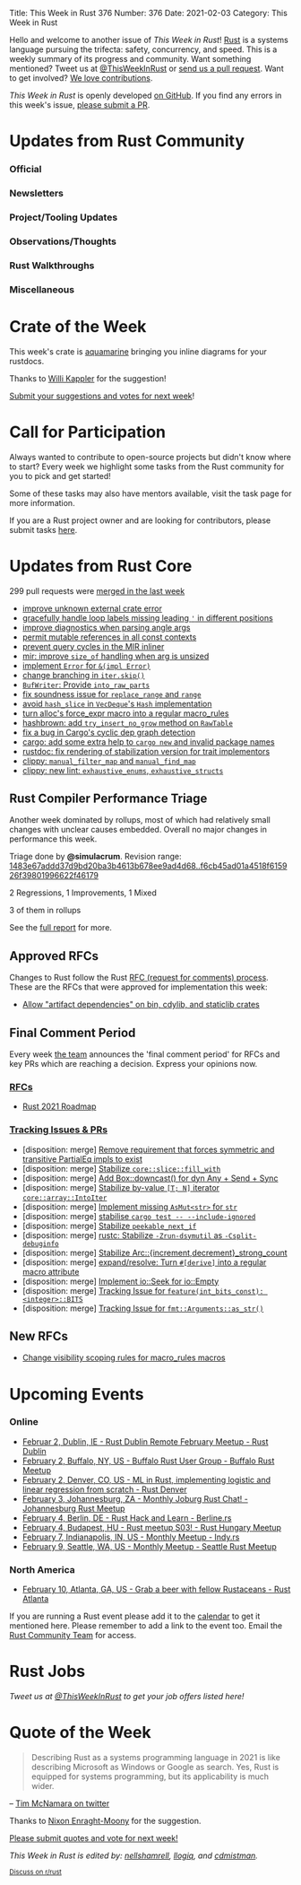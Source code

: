 Title: This Week in Rust 376
Number: 376
Date: 2021-02-03
Category: This Week in Rust

Hello and welcome to another issue of *This Week in Rust*!
[Rust](http://rust-lang.org) is a systems language pursuing the trifecta: safety, concurrency, and speed.
This is a weekly summary of its progress and community.
Want something mentioned? Tweet us at [@ThisWeekInRust](https://twitter.com/ThisWeekInRust) or [send us a pull request](https://github.com/rust-lang/this-week-in-rust).
Want to get involved? [We love contributions](https://github.com/rust-lang/rust/blob/master/CONTRIBUTING.md).

*This Week in Rust* is openly developed [on GitHub](https://github.com/rust-lang/this-week-in-rust).
If you find any errors in this week's issue, [please submit a PR](https://github.com/rust-lang/this-week-in-rust/pulls).

# Updates from Rust Community

### Official

### Newsletters

### Project/Tooling Updates

### Observations/Thoughts

### Rust Walkthroughs

### Miscellaneous

# Crate of the Week

This week's crate is [aquamarine](https://github.com/mersinvald/aquamarine) bringing you inline diagrams for your rustdocs.

Thanks to [Willi Kappler](https://users.rust-lang.org/t/crate-of-the-week/2704/874) for the suggestion!

[Submit your suggestions and votes for next week][submit_crate]!

[submit_crate]: https://users.rust-lang.org/t/crate-of-the-week/2704

# Call for Participation

Always wanted to contribute to open-source projects but didn't know where to start?
Every week we highlight some tasks from the Rust community for you to pick and get started!

Some of these tasks may also have mentors available, visit the task page for more information.

If you are a Rust project owner and are looking for contributors, please submit tasks [here][guidelines].

[guidelines]: https://users.rust-lang.org/t/twir-call-for-participation/4821

# Updates from Rust Core

299 pull requests were [merged in the last week][merged]

[merged]: https://github.com/search?q=is%3Apr+org%3Arust-lang+is%3Amerged+merged%3A2021-01-18..2021-01-25

* [improve unknown external crate error](https://github.com/rust-lang/rust/pull/81046)
* [gracefully handle loop labels missing leading `'` in different positions](https://github.com/rust-lang/rust/pull/81236)
* [improve diagnostics when parsing angle args](https://github.com/rust-lang/rust/pull/80065)
* [permit mutable references in all const contexts](https://github.com/rust-lang/rust/pull/78578)
* [prevent query cycles in the MIR inliner](https://github.com/rust-lang/rust/pull/68828)
* [mir: improve `size_of` handling when arg is unsized](https://github.com/rust-lang/rust/pull/81243)
* [implement `Error` for `&(impl Error)`](https://github.com/rust-lang/rust/pull/75180)
* [change branching in `iter.skip()`](https://github.com/rust-lang/rust/pull/80715)
* [`BufWriter`: Provide `into_raw_parts`](https://github.com/rust-lang/rust/pull/79705)
* [fix soundness issue for `replace_range` and `range`](https://github.com/rust-lang/rust/pull/81169)
* [avoid `hash_slice` in `VecDeque`'s `Hash` implementation](https://github.com/rust-lang/rust/pull/81170)
* [turn alloc's force_expr macro into a regular macro_rules](https://github.com/rust-lang/rust/pull/81241)
* [hashbrown: add `try_insert_no_grow` method on `RawTable`](https://github.com/rust-lang/hashbrown/pull/229)
* [fix a bug in Cargo's cyclic dep graph detection](https://github.com/rust-lang/cargo/pull/9075)
* [cargo: add some extra help to `cargo new` and invalid package names](https://github.com/rust-lang/cargo/pull/9098)
* [rustdoc: fix rendering of stabilization version for trait implementors](https://github.com/rust-lang/rust/pull/81302)
* [clippy: `manual_filter_map` and `manual_find_map`](https://github.com/rust-lang/rust-clippy/pull/6591)
* [clippy: new lint: `exhaustive_enums`, `exhaustive_structs`](https://github.com/rust-lang/rust-clippy/pull/6617)

## Rust Compiler Performance Triage

Another week dominated by rollups, most of which had relatively small changes
with unclear causes embedded. Overall no major changes in performance this week.

Triage done by **@simulacrum**.
Revision range: [1483e67addd37d9bd20ba3b4613b678ee9ad4d68..f6cb45ad01a4518f615926f39801996622f46179](https://perf.rust-lang.org/?start=1483e67addd37d9bd20ba3b4613b678ee9ad4d68&end=f6cb45ad01a4518f615926f39801996622f46179&absolute=false&stat=instructions%3Au)

2 Regressions, 1 Improvements, 1 Mixed

3 of them in rollups

See the [full report](https://github.com/rust-lang/rustc-perf/blob/master/triage/2021-02-02.md) for more.

## Approved RFCs

Changes to Rust follow the Rust [RFC (request for comments) process](https://github.com/rust-lang/rfcs#rust-rfcs). These
are the RFCs that were approved for implementation this week:

* [Allow "artifact dependencies" on bin, cdylib, and staticlib crates](https://github.com/rust-lang/rfcs/pull/3028)

## Final Comment Period

Every week [the team](https://www.rust-lang.org/team.html) announces the
'final comment period' for RFCs and key PRs which are reaching a
decision. Express your opinions now.

### [RFCs](https://github.com/rust-lang/rfcs/labels/final-comment-period)

* [Rust 2021 Roadmap](https://github.com/rust-lang/rfcs/pull/3037)

### [Tracking Issues & PRs](https://github.com/rust-lang/rust/labels/final-comment-period)

* [disposition: merge] [Remove requirement that forces symmetric and transitive PartialEq impls to exist](https://github.com/rust-lang/rust/pull/81198)
* [disposition: merge] [Stabilize `core::slice::fill_with`](https://github.com/rust-lang/rust/pull/81048)
* [disposition: merge] [Add Box::downcast() for dyn Any + Send + Sync](https://github.com/rust-lang/rust/pull/80945)
* [disposition: merge] [Stabilize by-value `[T; N]` iterator `core::array::IntoIter`](https://github.com/rust-lang/rust/pull/80470)
* [disposition: merge] [Implement missing `AsMut<str>` for `str`](https://github.com/rust-lang/rust/pull/80279)
* [disposition: merge] [stabilise `cargo test -- --include-ignored`](https://github.com/rust-lang/rust/pull/80053)
* [disposition: merge] [Stabilize `peekable_next_if`](https://github.com/rust-lang/rust/pull/80011)
* [disposition: merge] [rustc: Stabilize `-Zrun-dsymutil` as `-Csplit-debuginfo`](https://github.com/rust-lang/rust/pull/79570)
* [disposition: merge] [Stabilize Arc::{increment,decrement}_strong_count](https://github.com/rust-lang/rust/pull/79285)
* [disposition: merge] [expand/resolve: Turn `#[derive]` into a regular macro attribute](https://github.com/rust-lang/rust/pull/79078)
* [disposition: merge] [Implement io::Seek for io::Empty](https://github.com/rust-lang/rust/pull/78044)
* [disposition: merge] [Tracking Issue for `feature(int_bits_const): <integer>::BITS`](https://github.com/rust-lang/rust/issues/76904)
* [disposition: merge] [Tracking Issue for `fmt::Arguments::as_str()`](https://github.com/rust-lang/rust/issues/74442)


## New RFCs

* [Change visibility scoping rules for macro_rules macros](https://github.com/rust-lang/rfcs/pull/3067)

# Upcoming Events

### Online
* [Februar 2, Dublin, IE - Rust Dublin Remote February Meetup - Rust Dublin](https://www.meetup.com/Rust-Dublin/events/275827557/)
* [February 2, Buffalo, NY, US - Buffalo Rust User Group - Buffalo Rust Meetup](https://www.meetup.com/Buffalo-Rust-Meetup/events/275593411/)
* [February 2, Denver, CO, US - ML in Rust, implementing logistic and linear regression from scratch - Rust Denver](https://www.meetup.com/Rust-Boulder-Denver/events/275352662/)
* [February 3, Johannesburg, ZA - Monthly Joburg Rust Chat! - Johannesburg Rust Meetup](https://www.meetup.com/Johannesburg-Rust-Meetup/events/275986420/)
* [February 4, Berlin, DE - Rust Hack and Learn - Berline.rs](https://www.meetup.com/opentechschool-berlin/events/txcprryccdbgb/)
* [February 4, Budapest, HU - Rust meetup S03! - Rust Hungary Meetup](https://www.meetup.com/Rust-Hungary-Meetup/events/275579644/)
* [February 7, Indianapolis, IN, US - Monthly Meetup - Indy.rs](https://www.meetup.com/indyrs/events/246726699/)
* [February 9, Seattle, WA, US - Monthly Meetup - Seattle Rust Meetup](https://www.meetup.com/Seattle-Rust-Meetup/events/gskksryccdbmb/)

### North America
* [February 10, Atlanta, GA, US - Grab a beer with fellow Rustaceans - Rust Atlanta](https://www.meetup.com/Rust-ATL/events/qxqdgryccdbnb/)

If you are running a Rust event please add it to the [calendar] to get
it mentioned here. Please remember to add a link to the event too.
Email the [Rust Community Team][community] for access.

[calendar]: https://www.google.com/calendar/embed?src=apd9vmbc22egenmtu5l6c5jbfc%40group.calendar.google.com
[community]: mailto:community-team@rust-lang.org

# Rust Jobs

*Tweet us at [@ThisWeekInRust](https://twitter.com/ThisWeekInRust) to get your job offers listed here!*

# Quote of the Week

> Describing Rust as a systems programming language in 2021 is like describing Microsoft as Windows or Google as search. Yes, Rust is equipped for systems programming, but its applicability is much wider.

– [Tim McNamara on twitter](https://twitter.com/timClicks/status/1351247765851017216)

Thanks to [Nixon Enraght-Moony](https://users.rust-lang.org/t/twir-quote-of-the-week/328/993) for the suggestion.

[Please submit quotes and vote for next week!](https://users.rust-lang.org/t/twir-quote-of-the-week/328)

*This Week in Rust is edited by: [nellshamrell](https://github.com/nellshamrell), [llogiq](https://github.com/llogiq), and [cdmistman](https://github.com/cdmistman).*

<small>[Discuss on r/rust](https://www.reddit.com/r/rust/comments/k5nsab/this_week_in_rust_367/)</small>
